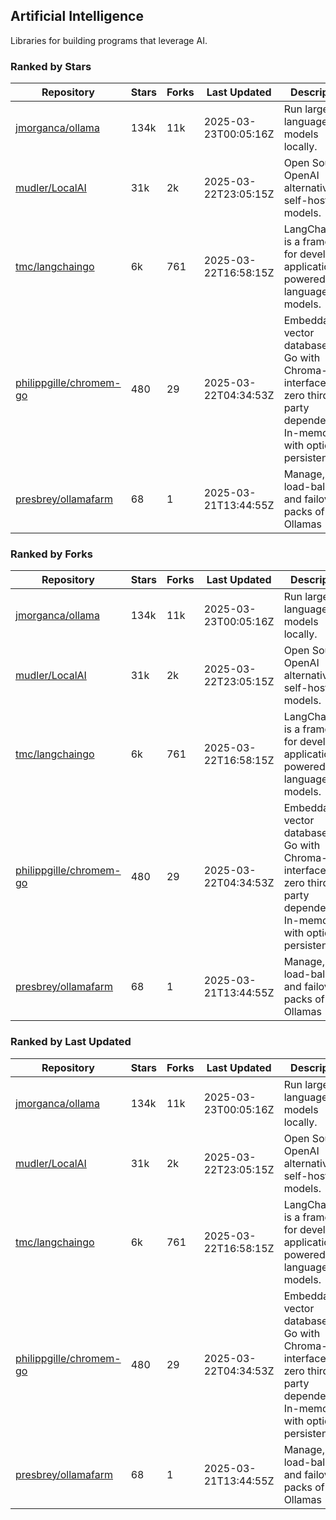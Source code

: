 ## Artificial Intelligence

Libraries for building programs that leverage AI.

### Ranked by Stars

| Repository | Stars | Forks | Last Updated | Description | 
|------------|-------|-------|--------------|-------------|
| [jmorganca/ollama](https://github.com/jmorganca/ollama) | 134k | 11k | 2025-03-23T00:05:16Z |  Run large language models locally. |
| [mudler/LocalAI](https://github.com/mudler/LocalAI) | 31k | 2k | 2025-03-22T23:05:15Z |  Open Source OpenAI alternative, self-host AI models. |
| [tmc/langchaingo](https://github.com/tmc/langchaingo) | 6k | 761 | 2025-03-22T16:58:15Z |  LangChainGo is a framework for developing applications powered by language models. |
| [philippgille/chromem-go](https://github.com/philippgille/chromem-go) | 480 | 29 | 2025-03-22T04:34:53Z |  Embeddable vector database for Go with Chroma-like interface and zero third-party dependencies. In-memory with optional persistence. |
| [presbrey/ollamafarm](https://github.com/presbrey/ollamafarm) | 68 | 1 | 2025-03-21T13:44:55Z |  Manage, load-balance, and failover packs of Ollamas |

### Ranked by Forks

| Repository | Stars | Forks | Last Updated | Description | 
|------------|-------|-------|--------------|-------------|
| [jmorganca/ollama](https://github.com/jmorganca/ollama) | 134k | 11k | 2025-03-23T00:05:16Z |  Run large language models locally. |
| [mudler/LocalAI](https://github.com/mudler/LocalAI) | 31k | 2k | 2025-03-22T23:05:15Z |  Open Source OpenAI alternative, self-host AI models. |
| [tmc/langchaingo](https://github.com/tmc/langchaingo) | 6k | 761 | 2025-03-22T16:58:15Z |  LangChainGo is a framework for developing applications powered by language models. |
| [philippgille/chromem-go](https://github.com/philippgille/chromem-go) | 480 | 29 | 2025-03-22T04:34:53Z |  Embeddable vector database for Go with Chroma-like interface and zero third-party dependencies. In-memory with optional persistence. |
| [presbrey/ollamafarm](https://github.com/presbrey/ollamafarm) | 68 | 1 | 2025-03-21T13:44:55Z |  Manage, load-balance, and failover packs of Ollamas |

### Ranked by Last Updated

| Repository | Stars | Forks | Last Updated | Description | 
|------------|-------|-------|--------------|-------------|
| [jmorganca/ollama](https://github.com/jmorganca/ollama) | 134k | 11k | 2025-03-23T00:05:16Z |  Run large language models locally. |
| [mudler/LocalAI](https://github.com/mudler/LocalAI) | 31k | 2k | 2025-03-22T23:05:15Z |  Open Source OpenAI alternative, self-host AI models. |
| [tmc/langchaingo](https://github.com/tmc/langchaingo) | 6k | 761 | 2025-03-22T16:58:15Z |  LangChainGo is a framework for developing applications powered by language models. |
| [philippgille/chromem-go](https://github.com/philippgille/chromem-go) | 480 | 29 | 2025-03-22T04:34:53Z |  Embeddable vector database for Go with Chroma-like interface and zero third-party dependencies. In-memory with optional persistence. |
| [presbrey/ollamafarm](https://github.com/presbrey/ollamafarm) | 68 | 1 | 2025-03-21T13:44:55Z |  Manage, load-balance, and failover packs of Ollamas |

